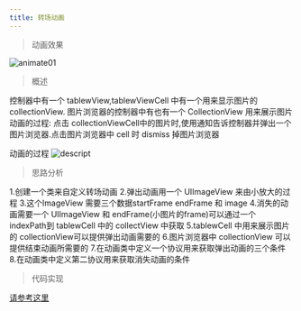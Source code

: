 ```yaml
---
title: 转场动画
---
```

>动画效果

![animate01](http://7xtc4k.com1.z0.glb.clouddn.com/animate01.gif)

> 概述

控制器中有一个 tablewView,tablewViewCell 中有一个用来显示图片的 collectionView.
图片浏览器的控制器中有也有一个 CollectionView 用来展示图片
动画的过程:
点击 collectionViewCell中的图片时,使用通知告诉控制器并弹出一个图片浏览器.点击图片浏览器中 cell 时 dismiss 掉图片浏览器

<!---more--->

动画的过程
![descript](http://7xtc4k.com1.z0.glb.clouddn.com/descript.png)


>思路分析

1.创建一个类来自定义转场动画
2.弹出动画用一个 UIImageView 来由小放大的过程
3.这个ImageView 需要三个数据startFrame endFrame 和 image 
4.消失的动画需要一个 UIImageView 和 endFrame(小图片的frame)可以通过一个 indexPath到 tablewCell 中的 collectView 中获取
5.tablewCell 中用来展示图片的 collectionView可以提供弹出动画需要的
6.图片浏览器中 collectionView 可以提供结束动画所需要的
7.在动画类中定义一个协议用来获取弹出动画的三个条件
8.在动画类中定义第二协议用来获取消失动画的条件

>代码实现

[请参考这里](https://git.oschina.net/maker997/WBSwift.git)




